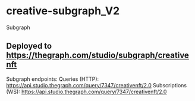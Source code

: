 # creative-subgraph_V2
Subgraph

## Deployed to https://thegraph.com/studio/subgraph/creativenft

Subgraph endpoints:
Queries (HTTP):     https://api.studio.thegraph.com/query/7347/creativenft/2.0
Subscriptions (WS): https://api.studio.thegraph.com/query/7347/creativenft/2.0
